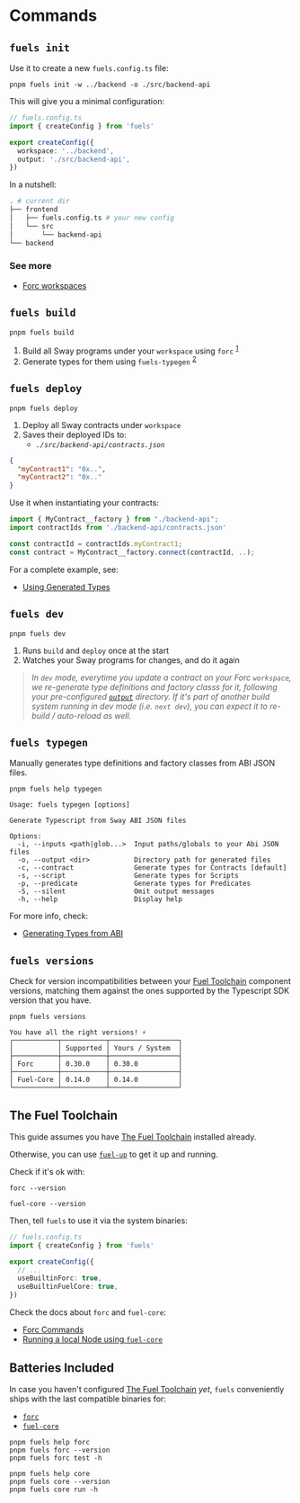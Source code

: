 # Commands

## `fuels init`

Use it to create a new `fuels.config.ts` file:

```console
pnpm fuels init -w ../backend -o ./src/backend-api
```

This will give you a minimal configuration:

```ts
// fuels.config.ts
import { createConfig } from 'fuels'

export createConfig({
  workspace: '../backend',
  output: './src/backend-api',
})
```

In a nutshell:

```sh
. # current dir
├── frontend
│   ├── fuels.config.ts # your new config
│   └── src
│       └── backend-api
└── backend
```

### See more

- [Forc workspaces](https://docs.fuel.network/docs/forc/workspaces/)

## `fuels build`

```console
pnpm fuels build
```

1.  Build all Sway programs under your `workspace` using `forc` <sup>[1](#commands-for-wrapped-utiltities)</sup>
1.  Generate types for them using `fuels-typegen` <sup>[2](#typegen)</sup>

## `fuels deploy`

```console
pnpm fuels deploy
```

1. Deploy all Sway contracts under `workspace`
1. Saves their deployed IDs to:
   - _`./src/backend-api/contracts.json`_

```json
{
  "myContract1": "0x..",
  "myContract2": "0x.."
}
```

Use it when instantiating your contracts:

```ts
import { MyContract__factory } from "./backend-api";
import contractIds from './backend-api/contracts.json'

const contractId = contractIds.myContract1;
const contract = MyContract__factory.connect(contractId, ..);
```

For a complete example, see:

- [Using Generated Types](https://docs.fuel.network/docs/fuels-ts/abi-typegen/using-generated-types/)

## `fuels dev`

```console
pnpm fuels dev
```

1. Runs `build` and `deploy` once at the start
2. Watches your Sway programs for changes, and do it again

> _In `dev` mode, everytime you update a contract on your Forc `workspace`, we re-generate type definitions and factory classs for it, following your pre-configured [`output`](./config-file.md#output) directory. If it's part of another build system running in dev mode (i.e. `next dev`), you can expect it to re-build / auto-reload as well._

## `fuels typegen`

Manually generates type definitions and factory classes from ABI JSON files.

```console
pnpm fuels help typegen
```

```
Usage: fuels typegen [options]

Generate Typescript from Sway ABI JSON files

Options:
  -i, --inputs <path|glob...>  Input paths/globals to your Abi JSON files
  -o, --output <dir>           Directory path for generated files
  -c, --contract               Generate types for Contracts [default]
  -s, --script                 Generate types for Scripts
  -p, --predicate              Generate types for Predicates
  -S, --silent                 Omit output messages
  -h, --help                   Display help
```

For more info, check:

- [Generating Types from ABI](https://docs.fuel.network/docs/fuels-ts/abi-typegen/generating-types-from-abi/)

## `fuels versions`

Check for version incompatibilities between your [Fuel Toolchain](#the-fuel-toolchain) component versions, matching them against the ones supported by the Typescript SDK version that you have.

```console
pnpm fuels versions
```

```
You have all the right versions! ⚡
┌───────────┬───────────┬─────────────────┐
│           │ Supported │ Yours / System  │
├───────────┼───────────┼─────────────────┤
│ Forc      │ 0.30.0    │ 0.30.0          │
├───────────┼───────────┼─────────────────┤
│ Fuel-Core │ 0.14.0    │ 0.14.0          │
└───────────┴───────────┴─────────────────┘
```

## The Fuel Toolchain

This guide assumes you have [The Fuel Toolchain](https://docs.fuel.network/docs/sway/introduction/fuel_toolchain/) installed already.

Otherwise, you can use [`fuel-up`](https://docs.fuel.network/docs/fuelup/installation/) to get it up and running.

Check if it's ok with:

```console
forc --version
```

```console
fuel-core --version
```

Then, tell `fuels` to use it via the system binaries:

```ts
// fuels.config.ts
import { createConfig } from 'fuels'

export createConfig({
  // ...
  useBuiltinForc: true,
  useBuiltinFuelCore: true,
})
```

Check the docs about `forc` and `fuel-core`:

- [Forc Commands](https://docs.fuel.network/docs/forc/commands/)
- [Running a local Node using `fuel-core`](https://docs.fuel.network/guides/running-a-node/running-a-local-node/)

## Batteries Included

In case you haven't configured [The Fuel Toolchain](#the-fuel-toolchain) _yet_, `fuels` conveniently ships with the last compatible binaries for:

- [`forc`](https://docs.fuel.network/docs/forc/commands/)
- [`fuel-core`](https://docs.fuel.network/guides/running-a-node/running-a-local-node/)

```console
pnpm fuels help forc
pnpm fuels forc --version
pnpm fuels forc test -h
```

```console
pnpm fuels help core
pnpm fuels core --version
pnpm fuels core run -h
```
